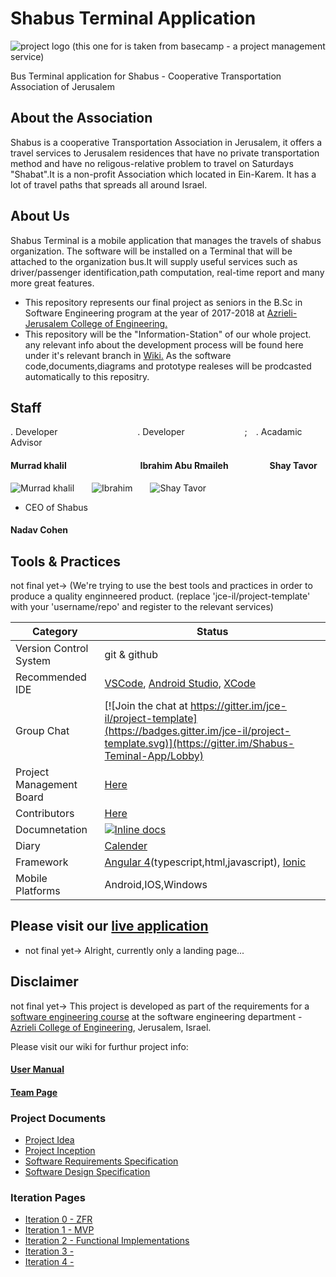 # Shabus Terminal Application


 

 ![project logo (this one for is taken from basecamp - a project management service)](https://www.startisrael.co.il/uploads/images/logo_svg.png)
 
Bus Terminal application for Shabus -  Cooperative Transportation Association of Jerusalem 

 ## About the Association
Shabus is a cooperative Transportation Association in Jerusalem, it offers a travel services to Jerusalem residences that have no private transportation method and have no religous-relative problem to travel on Saturdays "Shabat".It is a non-profit Association which located in Ein-Karem. It has a lot of travel paths that spreads all around Israel.

 ## About Us
  Shabus Terminal is a mobile application that manages the travels of shabus organization. The software will be installed on a Terminal   that will be attached to the organization bus.It will supply useful services such as driver/passenger identification,path computation,
  real-time report and many more great features.
 

- This repository represents our final project as seniors in the B.Sc in Software Engineering program at the year of 2017-2018 at [Azrieli- Jerusalem College of Engineering.](https://www.jce.ac.il/)
- This repository will be the "Information-Station" of our whole project. any relevant info about the development process will be found here under it's relevant branch in [Wiki.](https://github.com/murradkh/Shabus-Teminal-App/wiki) As the software code,documents,diagrams and prototype realeses will be prodcasted automatically to this repositry.

## Staff
. Developer &emsp; &emsp; &emsp; &emsp;&emsp;&emsp;&emsp;&emsp;. Developer&emsp;&emsp; &emsp; &emsp; &emsp;&emsp;;&emsp;. Acadamic Advisor
#### Murrad khalil &emsp; &emsp; &emsp; &emsp; &emsp; &emsp;&emsp;Ibrahim Abu Rmaileh&emsp; &emsp; &emsp; &emsp;Shay Tavor</br> 
![Murrad khalil](https://avatars2.githubusercontent.com/u/26089554?s=460&v=4)&emsp;&emsp;![Ibrahim](https://avatars3.githubusercontent.com/u/26056359?s=200&v=4)&emsp;&emsp;![Shay Tavor](https://avatars3.githubusercontent.com/u/10141163?s=200&v=4)
- CEO of Shabus
#### Nadav Cohen </br>





 ## Tools & Practices
not final yet-> (We're trying to use the best tools and practices in order to produce a quality enginneered product.
(replace 'jce-il/project-template' with your 'username/repo' and register to the relevant services)

|Category|Status|
|---|---|
| Version Control System| git & github |
| Recommended IDE | [VSCode](https://code.visualstudio.com), [Android Studio](https://developer.android.com/studio/index.html), [XCode](https://developer.apple.com/xcode/) |
| Group Chat | [![Join the chat at https://gitter.im/jce-il/project-template](https://badges.gitter.im/jce-il/project-template.svg)](https://gitter.im/Shabus-Teminal-App/Lobby) |
| Project Management Board| [Here](https://github.com/murradkh/Shabus-Teminal-App/projects) |
| Contributors | [Here](https://github.com/murradkh/Shabus-Teminal-App/graphs/contributors)
| Documnetation | [![Inline docs](http://inch-ci.org/github/jce-il/project-template.svg?branch=master)](http://inch-ci.org/github/jce-il/project-template) |
| Diary | [Calender](https://www.my-diary.org/read/d/929360)|
|Framework| [Angular 4](https://angular.io/)(typescript,html,javascript), [Ionic](http://ionicframework.com/)
|Mobile Platforms| Android,IOS,Windows|

## Please visit our [live application](https://www.shabus.co.il/)
- not final yet-> Alright, currently only a landing page...


## Disclaimer
not final yet-> This project is developed as part of the requirements for a [software engineering course](https://github.com/jce-il/se-class/wiki) at the software engineering department - [Azrieli College of Engineering](http://www.jce.ac.il/), Jerusalem, Israel.

Please visit our wiki for furthur project info:

#### [User Manual](../../wiki/user-manual) 

#### [Team Page](../../wiki/team)

### Project Documents
- [Project Idea](../../blob/master/shabus.pdf)
- [Project Inception](../../wiki/Inception)
- [Software Requirements Specification](../../wiki/srs)
- [Software Design Specification](../../wiki/sds)

### Iteration Pages
- [Iteration 0 - ZFR](../../wiki/Iteration-0---ZFR)
- [Iteration 1 - MVP](../../wiki/Iteration-1---MVP)
- [Iteration 2 - Functional Implementations](../../wiki/Iteration-2)
- [Iteration 3 - ](../../wiki/Iteration-3)
- [Iteration 4 - ](../../wiki/Iteration-4)

